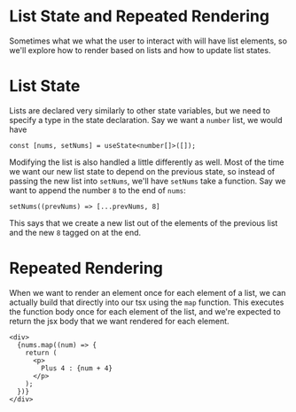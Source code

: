 # List State and Repeated Rendering

Sometimes what we what the user to interact with will have list elements, so we'll explore how to render based on lists and how to update list states.

# List State

Lists are declared very similarly to other state variables, but we need to specify a type in the state declaration. Say we want a `number` list, we would have

`const [nums, setNums] = useState<number[]>([]);`

Modifying the list is also handled a little differently as well. Most of the time we want our new list state to depend on the previous state, so instead of passing the new list into `setNums`, we'll have `setNums` take a function. Say we want to append the number `8` to the end of `nums`:

`setNums((prevNums) => [...prevNums, 8]`

This says that we create a new list out of the elements of the previous list and the new `8` tagged on at the end.

# Repeated Rendering

When we want to render an element once for each element of a list, we can actually build that directly into our tsx using the `map` function. This executes the function body once for each element of the list, and we're expected to return the jsx body that we want rendered for each element.

```tsx
<div>
  {nums.map((num) => {
    return (
      <p>
        Plus 4 : {num + 4}
      </p>
    );
  })}
</div>
```